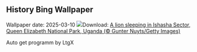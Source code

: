 ## History Bing Wallpaper
Wallpaper date: 2025-03-10
![](https://www.bing.com/th?id=OHR.NappingLion_EN-IN8916779409_UHD.jpg&w=1000)Download: [A lion sleeping in Ishasha Sector, Queen Elizabeth National Park, Uganda (© Gunter Nuyts/Getty Images)](https://www.bing.com/th?id=OHR.NappingLion_EN-IN8916779409_UHD.jpg)

Auto get programm by LtgX
